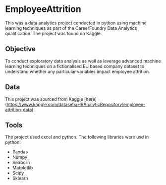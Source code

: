# EmployeeAttrition

This was a data analytics project conducted in python using machine learning techniques as part of the CareerFoundry Data Analytics qualification. The project was found on Kaggle. 

## Objective

To conduct exploratory data analysis as well as leverage advanced machine learning techniques on a fictionalised EU based company dataset to understand whether any particular variables impact employee attrition. 

## Data
This project was sourced from Kaggle [here]  (https://www.kaggle.com/datasets/HRAnalyticRepository/employee-attrition-data).

## Tools
The project used excel and python. The following libraries were usd in python:
- Pandas
- Numpy
- Seaborn
- Matplotlib
- Scipy
- Sklearn 
